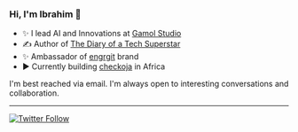 
### Hi, I'm Ibrahim 👋

 
  * ✨ I lead AI and Innovations at [Gamol Studio](http://gamolstudio.com/)
  * ✍ Author of [The Diary of a Tech Superstar](https://ibrahimgbadegesin.blogspot.com/)
  * ✨ Ambassador of [engrgit](https://www.instagram.com/engrgit/) brand
  * ▶️ Currently building [checkoja](https://checkoja.com.blogspot.com/) in Africa

    

I'm best reached via email. I'm always open to interesting conversations and collaboration.


---
[![Twitter Follow](https://img.shields.io/twitter/follow/Engrgit?label=Follow&style=social)](https://twitter.com/Engrgit)



